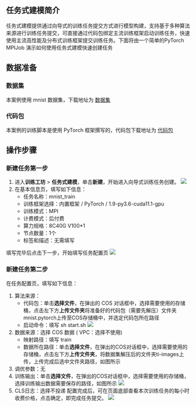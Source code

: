 ## 任务式建模简介

任务式建模提供通过向导式的训练任务提交方式进行模型构建，支持基于多种算法来源进行训练任务提交，可直接通过代码包绑定主流训练框架启动训练任务，快速使用主流高性能及分布式训练框架提交训练任务。下面将由一个简单的PyTorch MPIJob 演示如何使用任务式建模快速创建任务

## 数据准备

### 数据集
本案例使用 mnist 数据集，下载地址为 [数据集](https://tencent-cloud-product-release-1258877907.cos.ap-guangzhou.myqcloud.com/TI-ONE-release/TIONE%E5%85%AC%E6%9C%89%E4%BA%91%E5%BF%AB%E9%80%9F%E5%85%A5%E9%97%A8-%E5%8B%BF%E5%88%A0/ti-images.zip)

### 代码包
本案例的训练脚本是使用 PyTorch 框架撰写的，代码包下载地址为 [代码包](https://tencent-cloud-product-release-1258877907.cos.ap-guangzhou.myqcloud.com/TI-ONE-release/TIONE%E5%85%AC%E6%9C%89%E4%BA%91%E5%BF%AB%E9%80%9F%E5%85%A5%E9%97%A8-%E5%8B%BF%E5%88%A0/mnist.pytorch.zip)

## 操作步骤

### 新建任务第一步
1. 进入**训练工坊** > **任务式建模**，单击**新建**，开始进入向导式训练任务创建。
![](https://qcloudimg.tencent-cloud.cn/raw/194bb4af4e6b76d69bd090f4905d7298.png)
2. 在基本信息页，填写如下信息：
   - 任务名称：mnist_train
   - 训练框架选择：内置框架 / PyTorch / 1.9-py3.6-cuda11.1-gpu
   - 训练模式：MPI
   - 计费模式：后付费
   - 算力规格：8C40G V100*1
   - 节点数量：1个
   - 标签和描述：无需填写
 
填写完毕后点击下一步，开始填写任务配置页
![](https://qcloudimg.tencent-cloud.cn/raw/f40bdb4a0dfeffd009b711fea19f1521.png)

### 新建任务第二步

在任务配置页，填写如下信息：

1. 算法来源：
   - 代码包：单击**选择文件**，在弹出的 COS 对话框中，选择需要使用的存储桶，点击左下方**上传文件夹**将准备好的代码包（需要先解压）文件夹mnist.pytorch上传至COS存储桶中，并选定代码包所在路径
   - 启动命令：填写 sh start.sh
![](https://qcloudimg.tencent-cloud.cn/raw/20d6f01ce319820ef8ac8fc27a0a909a.png)
2. 数据来源：选择 COS 数据 ( VPC：选择不使用)
   - 映射路径：填写 train
   - 数据所在路径：单击**选择文件**，在弹出的COS对话框中，选择需要使用的存储桶，点击左下方**上传文件夹**，将数据集解压后的文件夹ti-images上传，上传完成后选中文件夹路径，如图所示
3. 调优参数：无
4. 训练输出：单击**选择文件**，在弹出的COS对话框中，选择需要使用的存储桶，选择训练输出数据需要保存的路径，如图所示
![](https://qcloudimg.tencent-cloud.cn/raw/9e372ceee98928936105a675b265ab4a.png)
5. CLS日志：选择不投递
配置完成后，可在页面底部查看本次训练任务的每小时收费价格，点击确定，即完成任务提交。
![](https://qcloudimg.tencent-cloud.cn/raw/4da928c725228a855418f3f20e9b8a49.png)
